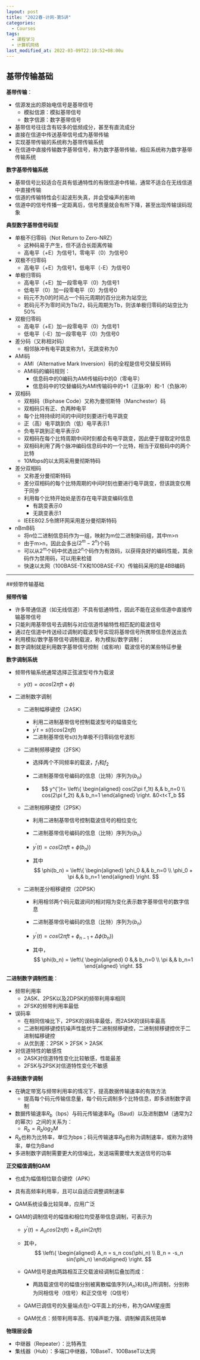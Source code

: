 ```yaml
---
layout: post
title: "2022春-计网-第5讲"
categories: 
  - Courses
tags:
  - 课程学习
  - 计算机网络
last_modified_at: 2022-03-09T22:10:52+08:00u
---
```


## 基带传输基础

**基带传输**：

- 信源发出的原始电信号是基带信号
  - 模拟信源：模拟基带信号
  - 数字信源：数字基带信号
- 基带信号往往含有较多的低频成分，甚至有直流成分
- 直接在信道中传送基带信号成为基带传输
- 实现基带传输的系统称为基带传输系统
- 在信道中直接传输数字基带信号，称为数字基带传输，相应系统称为数字基带传输系统

**数字基带传输系统**

- 基带信号比较适合在具有低通特性的有限信道中传输，通常不适合在无线信道中直接传输
- 信道的传输特性会引起波形失真，并会受噪声的影响
- 信道中的信号传播一定距离后，信号质量就会有所下降，甚至出现传输误码现象

**典型数字基带信号码型**

- 单极不归零码（Not Return to Zero-NRZ）
  - 这种码易于产生，但不适合长距离传输
  - 高电平（+E）为信号1，零电平（0）为信号0
- 双极不归零码
  - 高电平（+E）为信号1，低电平（-E）为信号0
- 单极归零码
  - 高电平（+E）加一段零电平（0）为信号1
  - 低电平（0）加一段零电平（0）为信号0
  - 码元不为0的时间占一个码元周期的百分比称为站空比
  - 若码元不为零时间为Tb/2，码元周期为Tb，则该单极归零码的站空比为50%
- 双极归零码
  - 高电平（+E）加一段零电平（0）为信号1
  - 低电平（-E）加一段零电平（0）为信号0
- 差分码（又称相对码）
  - 相邻脉冲有电平跳变称为1，无跳变称为0
- AMI码
  - AMI（Alternative Mark Inversion）码的全程是信号交替反转码
  - AMI码的编码规则：
    - 信息码中的0编码为AMI传输码中的0（零电平）
    - 信息码中的1交替编码为AMI传输码中的+1（正脉冲）和-1（负脉冲）
- 双相码
  - 双相码（Biphase Code）又称为曼彻斯特（Manchester）码
  - 双相码只有正、负两种电平
  - 每个比特持续时间的中间时刻要进行电平跳变
  - 正（高）电平跳到负（低）电平表示1
  - 负电平跳到正电平表示0
  - 双相码在每个比特周期中间时刻都会有电平跳变，因此便于提取定时信息
  - 双相码利用了两个脉冲编码信息码中的一个比特，相当于双极码中的两个比特
  - 10Mbps的以太网采用曼彻斯特码
- 差分双相码
  - 又称差分曼彻斯特码
  - 差分双相码的每个比特周期的中间时刻也要进行电平跳变，但该跳变仅用于同步
  - 利用每个比特开始处是否存在电平跳变编码信息
    - 有跳变表示0
    - 无跳变表示1
  - IEEE802.5令牌环网采用差分曼彻斯特码
- nBmB码
  - 将n位二进制信息码作为一组，映射为m位二进制新码组，其中m>n
  - 由于m>n，因此会多出$(2^m - 2^n)$个码
  - 可以从$2^m$个码中优选出$2^n$个码作为有效码，以获得良好的编码性能，其余码作为禁用码，可以用来检错
  - 快速以太网（100BASE-TX和100BASE-FX）传输码采用的是4BB编码

---

##频带传输基础

**频带传输**

- 许多带通信道（如无线信道）不具有低通特性，因此不能在这些信道中直接传输基带信号
- 只能利用基带信号去调制与对应信道传输特性相匹配的载波信号
- 通过在信道中传送经过调制的载波型号实现将基带信号所携带信息传送出去
- 利用模拟/数字基带信号调制载波，称为模拟/数字调制；
- 数字调制就是利用数字基带信号控制（或影响）载波信号的某些特征参量

**数字调制系统**

- 频带传输系统通常选择正弦波型号作为载波

  - $y(t) = acos(2 \pi ft + \phi )$

- 二进制数字调制

  - 二进制幅移键控（2ASK）

    - 利用二进制基带信号控制载波型号的幅值变化
    - $y^{'}t=s(t)cos(2\pi ft)$
    - 二进制基带信号s(t)为单极不归零码信号波形

  - 二进制频移键控（2FSK）

    - 选择两个不同频率的载波，$f_1$和$f_2$

    - 二进制基带信号编码的信息（比特）序列为{$b_n$}

    - $$
      y^{'}t=
      \left\{
      \begin{aligned}
      cos(2\pi f_1t) &,& b_n=0 \\
      cos(2\pi f_2t) &,& b_n=1
      \end{aligned}
      \right.
      &0<t<T_b
      $$

  - 二进制相移键控（2PSK）

    - 利用二进制基带信号控制载波信号的相位变化

    - 二进制基带信号编码的信息（比特）序列为{$b_n$}

    - $y^{'}(t) = cos(2\pi ft + \phi(b_n))$

    - 其中
      $$
      \phi(b_n) = 
      \left\{
      \begin{aligned}
      \phi_0 &,& b_n=0 \\
      \phi_0 + \pi &,& b_n=1
      \end{aligned}
      \right.
      $$

  - 二进制差分相移键控（2DPSK）

    - 利用相邻两个码元载波间的相对翔为变化表示数字基带信号的数字信息

    - 二进制基带信号编码的信息（比特）序列为{$b_n$}

    - $y^{'}(t) = cos(2\pi ft + \phi_{n-1}+\Delta \phi(b_n))$

    - 其中，
      $$
      \phi(b_n) = 
      \left\{
      \begin{aligned}
      0 &,& b_n=0 \\
      \pi &,& b_n=1
      \end{aligned}
      \right.
      $$

**二进制数字调制性能**：

- 频带利用率
  - 2ASK、2PSK以及2DPSK的频带利用率相同
  - 2FSK的频带利用率最低
- 误码率
  - 在相同信噪比下，2PSK的误码率最低，而2ASK的误码率最高
  - 二进制相移键控抗噪声性能优于二进制频移键控，二进制频移键控优于二进制幅移键控
  - 从优到差：2PSK > 2FSK > 2ASK
- 对信道特性的敏感性
  - 2ASK对信道特性变化比较敏感，性能最差
  - 2FSK与2PSK对信道特性变化不敏感

**多进制数字调制**

- 在确定带宽与频带利用率的情况下，提高数据传输速率的有效方法
  - 提高每个码元传输信息量，每个码元调制多个比特信息，即多进制数字调制
- 数据传输速率$R_b$（bps）与码元传输速率$R_B$（Baud）以及进制数M（通常为2的幂次）之间的关系为：
  - $R_b=R_blog_2M$
- $R_b$也称为比特率，单位为bps；码元传输速率$R_B$也称为调制速率，或称为波特率，单位为Band
- 多进制数字调制需要更大的信噪比，发送端需要增大发送信号的功率

**正交幅值调制QAM**

- 也成为幅值相位联合键控（APK）

- 具有高频率利用率，且可以自适应调整调制速率

- QAM系统设备比较简单，应用广泛

- QAM的调制信号的幅值和相位均受基带信息调制，可表示为

  - $y^{'}(t) = A_ncos(2\pi ft)+B_nsin(2\pi ft)$

  - 其中，
    $$
    \left\{
    \begin{aligned}
    A_n = s_n cos(\phi_n) \\
    B_n = -s_n sin(\phi_n)
    \end{aligned}
    \right.
    $$

  - QAM信号是由两路相互正交载波经调制后叠加而成：

    - 两路载波信号的幅值分别被离散幅值序列{$A_n$}和{$B_n$}所调制，分别称为同相信号（I信号）和正交信号（Q信号）

  - QAM已调信号的矢量端点在I-Q平面上的分布，称为QAM星座图

  - QAM优点：频带利用率高、抗噪声能力强、调制解调系统简单

**物理层设备**

- 中继器（Repeater）：比特再生
- 集线器（Hub）：多端口中继器，10BaseT、100BaseT以太网

